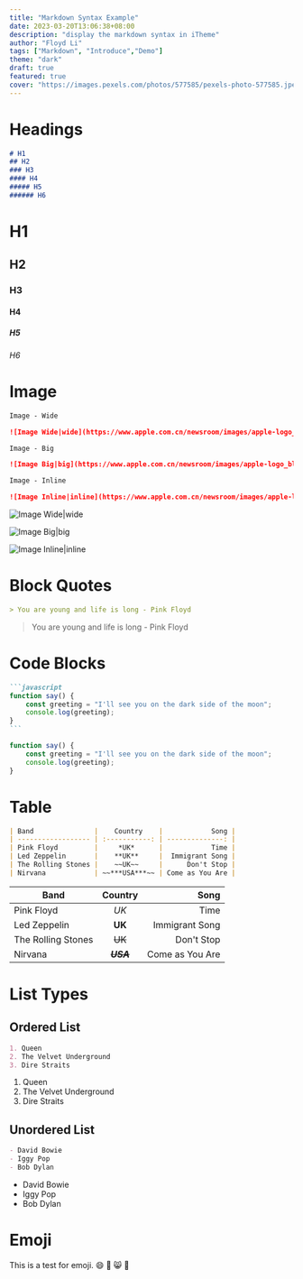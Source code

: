 ```yaml
---
title: "Markdown Syntax Example"
date: 2023-03-20T13:06:38+08:00
description: "display the markdown syntax in iTheme"
author: "Floyd Li"
tags: ["Markdown", "Introduce","Demo"]
theme: "dark"
draft: true
featured: true
cover: "https://images.pexels.com/photos/577585/pexels-photo-577585.jpeg?auto=compress&cs=tinysrgb&w=1260&h=750&dpr=2"
---
```


# Headings

```markdown
# H1
## H2
### H3
#### H4
##### H5
###### H6
```

# H1

## H2

### H3

#### H4

##### H5

###### H6


# Image

```markdown
Image - Wide

![Image Wide|wide](https://www.apple.com.cn/newsroom/images/apple-logo_black.jpg.landing-regular_2x.jpg)

Image - Big

![Image Big|big](https://www.apple.com.cn/newsroom/images/apple-logo_black.jpg.landing-regular_2x.jpg)

Image - Inline

![Image Inline|inline](https://www.apple.com.cn/newsroom/images/apple-logo_black.jpg.landing-regular_2x.jpg)
```

![Image Wide|wide](https://www.apple.com.cn/newsroom/images/apple-logo_black.jpg.landing-regular_2x.jpg)

![Image Big|big](https://www.apple.com.cn/newsroom/images/apple-logo_black.jpg.landing-regular_2x.jpg)

![Image Inline|inline](https://www.apple.com.cn/newsroom/images/apple-logo_black.jpg.landing-regular_2x.jpg)

# Block Quotes

```markdown
> You are young and life is long - Pink Floyd

```

> You are young and life is long - Pink Floyd

# Code Blocks

``````markdown
```javascript
function say() {
    const greeting = "I'll see you on the dark side of the moon";
    console.log(greeting);
}
```
``````

```javascript
function say() {
    const greeting = "I'll see you on the dark side of the moon";
    console.log(greeting);
}
```

# Table

```markdown
| Band               |    Country    |            Song |
| ------------------ | :-----------: | --------------: |
| Pink Floyd         |     *UK*      |            Time |
| Led Zeppelin       |    **UK**     |  Immigrant Song |
| The Rolling Stones |    ~~UK~~     |      Don't Stop |
| Nirvana            | ~~***USA***~~ | Come as You Are |
```

| Band               |    Country    |            Song |
| ------------------ | :-----------: | --------------: |
| Pink Floyd         |     *UK*      |            Time |
| Led Zeppelin       |    **UK**     |  Immigrant Song |
| The Rolling Stones |    ~~UK~~     |      Don't Stop |
| Nirvana            | ~~***USA***~~ | Come as You Are |

# List Types

## Ordered List

```markdown
1. Queen
2. The Velvet Underground
3. Dire Straits
```

1. Queen
2. The Velvet Underground
3. Dire Straits

## Unordered List

```markdown
- David Bowie
- Iggy Pop
- Bob Dylan
```

- David Bowie
- Iggy Pop
- Bob Dylan

# Emoji

This is a test for emoji.
:smile:
:see_no_evil:
:smile_cat:
:watermelon:
